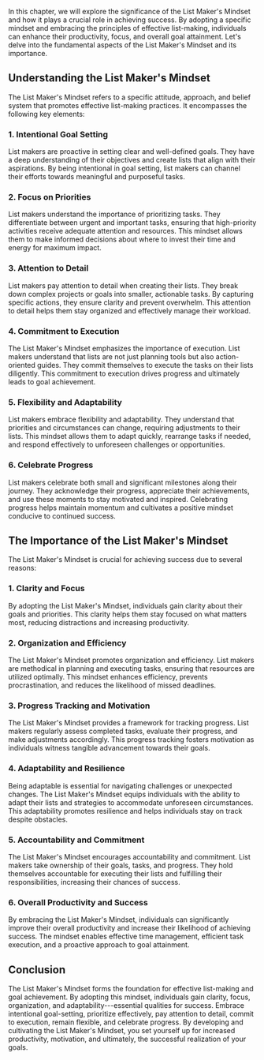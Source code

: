 
In this chapter, we will explore the significance of the List Maker's Mindset and how it plays a crucial role in achieving success. By adopting a specific mindset and embracing the principles of effective list-making, individuals can enhance their productivity, focus, and overall goal attainment. Let's delve into the fundamental aspects of the List Maker's Mindset and its importance.

Understanding the List Maker's Mindset
--------------------------------------

The List Maker's Mindset refers to a specific attitude, approach, and belief system that promotes effective list-making practices. It encompasses the following key elements:

### 1. **Intentional Goal Setting**

List makers are proactive in setting clear and well-defined goals. They have a deep understanding of their objectives and create lists that align with their aspirations. By being intentional in goal setting, list makers can channel their efforts towards meaningful and purposeful tasks.

### 2. **Focus on Priorities**

List makers understand the importance of prioritizing tasks. They differentiate between urgent and important tasks, ensuring that high-priority activities receive adequate attention and resources. This mindset allows them to make informed decisions about where to invest their time and energy for maximum impact.

### 3. **Attention to Detail**

List makers pay attention to detail when creating their lists. They break down complex projects or goals into smaller, actionable tasks. By capturing specific actions, they ensure clarity and prevent overwhelm. This attention to detail helps them stay organized and effectively manage their workload.

### 4. **Commitment to Execution**

The List Maker's Mindset emphasizes the importance of execution. List makers understand that lists are not just planning tools but also action-oriented guides. They commit themselves to execute the tasks on their lists diligently. This commitment to execution drives progress and ultimately leads to goal achievement.

### 5. **Flexibility and Adaptability**

List makers embrace flexibility and adaptability. They understand that priorities and circumstances can change, requiring adjustments to their lists. This mindset allows them to adapt quickly, rearrange tasks if needed, and respond effectively to unforeseen challenges or opportunities.

### 6. **Celebrate Progress**

List makers celebrate both small and significant milestones along their journey. They acknowledge their progress, appreciate their achievements, and use these moments to stay motivated and inspired. Celebrating progress helps maintain momentum and cultivates a positive mindset conducive to continued success.

The Importance of the List Maker's Mindset
------------------------------------------

The List Maker's Mindset is crucial for achieving success due to several reasons:

### 1. **Clarity and Focus**

By adopting the List Maker's Mindset, individuals gain clarity about their goals and priorities. This clarity helps them stay focused on what matters most, reducing distractions and increasing productivity.

### 2. **Organization and Efficiency**

The List Maker's Mindset promotes organization and efficiency. List makers are methodical in planning and executing tasks, ensuring that resources are utilized optimally. This mindset enhances efficiency, prevents procrastination, and reduces the likelihood of missed deadlines.

### 3. **Progress Tracking and Motivation**

The List Maker's Mindset provides a framework for tracking progress. List makers regularly assess completed tasks, evaluate their progress, and make adjustments accordingly. This progress tracking fosters motivation as individuals witness tangible advancement towards their goals.

### 4. **Adaptability and Resilience**

Being adaptable is essential for navigating challenges or unexpected changes. The List Maker's Mindset equips individuals with the ability to adapt their lists and strategies to accommodate unforeseen circumstances. This adaptability promotes resilience and helps individuals stay on track despite obstacles.

### 5. **Accountability and Commitment**

The List Maker's Mindset encourages accountability and commitment. List makers take ownership of their goals, tasks, and progress. They hold themselves accountable for executing their lists and fulfilling their responsibilities, increasing their chances of success.

### 6. **Overall Productivity and Success**

By embracing the List Maker's Mindset, individuals can significantly improve their overall productivity and increase their likelihood of achieving success. The mindset enables effective time management, efficient task execution, and a proactive approach to goal attainment.

Conclusion
----------

The List Maker's Mindset forms the foundation for effective list-making and goal achievement. By adopting this mindset, individuals gain clarity, focus, organization, and adaptability---essential qualities for success. Embrace intentional goal-setting, prioritize effectively, pay attention to detail, commit to execution, remain flexible, and celebrate progress. By developing and cultivating the List Maker's Mindset, you set yourself up for increased productivity, motivation, and ultimately, the successful realization of your goals.
